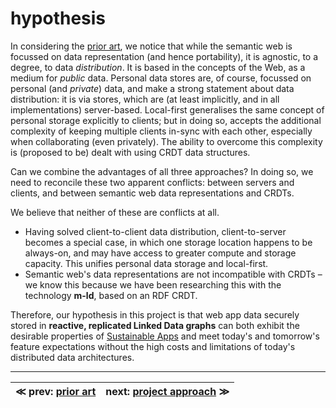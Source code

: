 # hypothesis

In considering the [prior art](prior-art.md), we notice that while the semantic web is focussed on data representation (and hence portability), it is agnostic, to a degree, to data _distribution_. It is based in the concepts of the Web, as a medium for _public_ data. Personal data stores are, of course, focussed on personal (and _private_) data, and make a strong statement about data distribution: it is via stores, which are (at least implicitly, and in all implementations) server-based. Local-first generalises the same concept of personal storage explicitly to clients; but in doing so, accepts the additional complexity of keeping multiple clients in-sync with each other, especially when collaborating (even privately). The ability to overcome this complexity is (proposed to be) dealt with using CRDT data structures.

Can we combine the advantages of all three approaches? In doing so, we need to reconcile these two apparent conflicts: between servers and clients, and between semantic web data representations and CRDTs.

We believe that neither of these are conflicts at all.

- Having solved client-to-client data distribution, client-to-server becomes a special case, in which one storage location happens to be always-on, and may have access to greater compute and storage capacity. This unifies personal data storage and local-first.
- Semantic web's data representations are not incompatible with CRDTs – we know this because we have been researching this with the technology **m-ld**, based on an RDF CRDT.

Therefore, our hypothesis in this project is that web app data securely stored in **reactive, replicated Linked Data graphs** can both exhibit the desirable properties of [Sustainable Apps](../sustainability.md) and meet today's and tomorrow's feature expectations without the high costs and limitations of today's distributed data architectures.

---

| ≪ prev: [prior art](prior-art.md) | next: [project approach](approach.md) ≫ |
|-----------------------------------|-----------------------------------------|